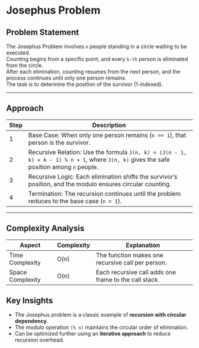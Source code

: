 # Josephus Problem

## Problem Statement
The Josephus Problem involves `n` people standing in a circle waiting to be executed.  
Counting begins from a specific point, and every `k-th` person is eliminated from the circle.  
After each elimination, counting resumes from the next person, and the process continues until only one person remains.  
The task is to determine the position of the survivor (1-indexed).

---

## Approach

| Step | Description |
|------|--------------|
| 1 | Base Case: When only one person remains (`n == 1`), that person is the survivor. |
| 2 | Recursive Relation: Use the formula `J(n, k) = (J(n - 1, k) + k - 1) % n + 1`, where `J(n, k)` gives the safe position among `n` people. |
| 3 | Recursive Logic: Each elimination shifts the survivor’s position, and the modulo ensures circular counting. |
| 4 | Termination: The recursion continues until the problem reduces to the base case (`n = 1`). |

---

## Complexity Analysis

| Aspect | Complexity | Explanation |
|--------|-------------|-------------|
| Time Complexity | O(n) | The function makes one recursive call per person. |
| Space Complexity | O(n) | Each recursive call adds one frame to the call stack. |

## Key Insights
- The Josephus problem is a classic example of **recursion with circular dependency**.  
- The modulo operation `(% n)` maintains the circular order of elimination.  
- Can be optimized further using an **iterative approach** to reduce recursion overhead.

